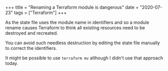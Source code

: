+++
title = "Renaming a Terraform module is dangerous"
date = "2020-07-23"
tags = ["Terraform"]
+++

As the state file uses the module name in identifiers and so a module rename causes
Terraform to think all existing resources need to be destroyed and recreated.

You can avoid such needless destruction by editing the state file manually to
correct the identifiers.

It might be possible to use `terraform mv` although I didn't use that approach
today.
